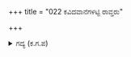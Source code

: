 +++
title = "022 ಕವಿದವಾನೆಗಳಟ್ಟಿ ರಾವ್ತರು"

+++

<details><summary>ಗದ್ಯ (ಕ.ಗ.ಪ) </summary>

22. ಕಡಲು ಬಡಬಾನಲವನ್ನು ತಡೆದು ನಿಲ್ಲಿಸುವಂತೆ ಭೀಮನನ್ನು - ಆನೆಗಳು ಮುತ್ತಿದವು . ರಾವುತರು ಬೆನ್ನಟ್ಟಿ ಕುತ್ತಿದರು. ಬಾಣಗಳ ಮಳೆ ಜಡಿಯಲ್ಲಿ ರಥಿಕರು ಪರಾಕ್ರಮದಿಂದ ಪ್ರತಿಭಟಿಸಿದರು. ಈಟಿ ಹಿಡಿದ ಯೋಧರು ರಭಸದಿಂದ ಮುನ್ನುಗ್ಗಿದರು. ಬಿಲ್ಲುಗಾರರು ಅವನ ಮೈ ಕವಚ ಕತ್ತರಿಸಿಹೋಗುವಂತೆ ಮೇಲೆಬಿದ್ದರು.  ಹೀಗೆ ಕಠಿನ ವೀರಯೋಧರು ಅವನ ವೇಗವನ್ನು ಕೆಡಿಸಿದರು.
</details>
